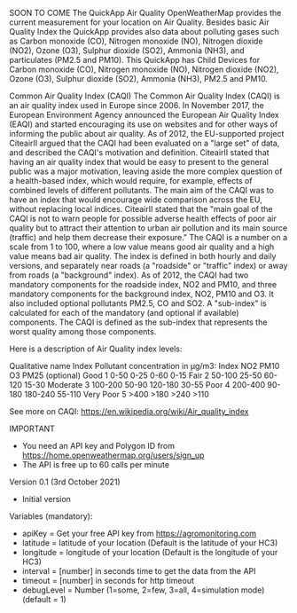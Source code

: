 SOON TO COME
The QuickApp Air Quality OpenWeatherMap provides the current measurement for your location on Air Quality. 
Besides basic Air Quality Index the QuickApp provides also data about polluting gases such as Carbon monoxide (CO), Nitrogen monoxide (NO), Nitrogen dioxide (NO2), Ozone (O3), Sulphur dioxide (SO2), Ammonia (NH3), and particulates (PM2.5 and PM10). 
This QuickApp has Child Devices for Carbon monoxide (CO), Nitrogen monoxide (NO), Nitrogen dioxide (NO2), Ozone (O3), Sulphur dioxide (SO2), Ammonia (NH3), PM2.5 and PM10. 


Common Air Quality Index (CAQI)
The Common Air Quality Index (CAQI) is an air quality index used in Europe since 2006. In November 2017, the European Environment Agency announced the European Air Quality Index (EAQI) and started encouraging its use on websites and for other ways of informing the public about air quality. 
As of 2012, the EU-supported project CiteairII argued that the CAQI had been evaluated on a "large set" of data, and described the CAQI's motivation and definition. CiteairII stated that having an air quality index that would be easy to present to the general public was a major motivation, leaving aside the more complex question of a health-based index, which would require, for example, effects of combined levels of different pollutants. The main aim of the CAQI was to have an index that would encourage wide comparison across the EU, without replacing local indices. CiteairII stated that the "main goal of the CAQI is not to warn people for possible adverse health effects of poor air quality but to attract their attention to urban air pollution and its main source (traffic) and help them decrease their exposure."
The CAQI is a number on a scale from 1 to 100, where a low value means good air quality and a high value means bad air quality. The index is defined in both hourly and daily versions, and separately near roads (a "roadside" or "traffic" index) or away from roads (a "background" index). As of 2012, the CAQI had two mandatory components for the roadside index, NO2 and PM10, and three mandatory components for the background index, NO2, PM10 and O3. It also included optional pollutants PM2.5, CO and SO2. A "sub-index" is calculated for each of the mandatory (and optional if available) components. The CAQI is defined as the sub-index that represents the worst quality among those components.

Here is a description of Air Quality index levels:

Qualitative name	Index	Pollutant concentration in μg/m3: 
         Index   NO2       PM10     O3      PM25 (optional)
Good        1    0-50      0-25     0-60    0-15
Fair        2   50-100    25-50    60-120   15-30
Moderate    3   100-200   50-90    120-180  30-55
Poor        4   200-400   90-180   180-240  55-110
Very Poor   5    >400      >180     >240     >110

See more on CAQI: https://en.wikipedia.org/wiki/Air_quality_index


IMPORTANT
- You need an API key and Polygon ID from https://home.openweathermap.org/users/sign_up
- The API is free up to 60 calls per minute


Version 0.1 (3rd October 2021)
- Initial version


Variables (mandatory): 
- apiKey = Get your free API key from https://agromonitoring.com
- latitude = latitude of your location (Default is the latitude of your HC3)
- longitude = longitude of your location (Default is the longitude of your HC3)
- interval = [number] in seconds time to get the data from the API
- timeout = [number] in seconds for http timeout
- debugLevel = Number (1=some, 2=few, 3=all, 4=simulation mode) (default = 1)
